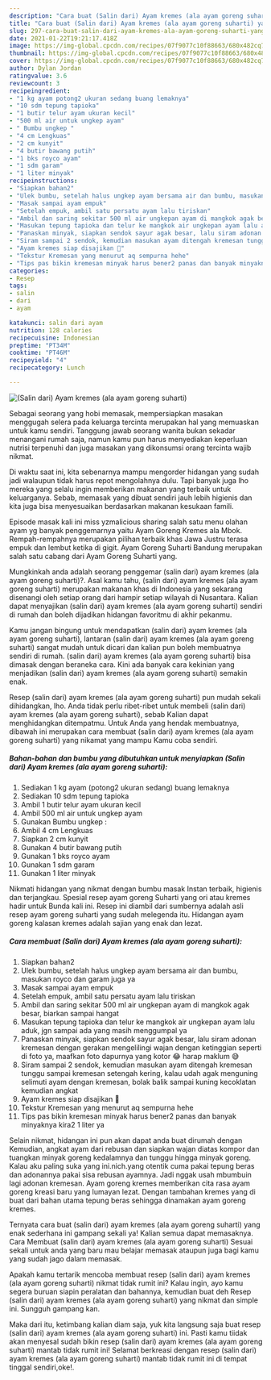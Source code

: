 ```yaml
---
description: "Cara buat (Salin dari) Ayam kremes (ala ayam goreng suharti) yang lezat dan Mudah Dibuat"
title: "Cara buat (Salin dari) Ayam kremes (ala ayam goreng suharti) yang lezat dan Mudah Dibuat"
slug: 297-cara-buat-salin-dari-ayam-kremes-ala-ayam-goreng-suharti-yang-lezat-dan-mudah-dibuat
date: 2021-01-22T19:21:17.418Z
image: https://img-global.cpcdn.com/recipes/07f9077c10f88663/680x482cq70/salin-dari-ayam-kremes-ala-ayam-goreng-suharti-foto-resep-utama.jpg
thumbnail: https://img-global.cpcdn.com/recipes/07f9077c10f88663/680x482cq70/salin-dari-ayam-kremes-ala-ayam-goreng-suharti-foto-resep-utama.jpg
cover: https://img-global.cpcdn.com/recipes/07f9077c10f88663/680x482cq70/salin-dari-ayam-kremes-ala-ayam-goreng-suharti-foto-resep-utama.jpg
author: Dylan Jordan
ratingvalue: 3.6
reviewcount: 3
recipeingredient:
- "1 kg ayam potong2 ukuran sedang buang lemaknya"
- "10 sdm tepung tapioka"
- "1 butir telur ayam ukuran kecil"
- "500 ml air untuk ungkep ayam"
- " Bumbu ungkep "
- "4 cm Lengkuas"
- "2 cm kunyit"
- "4 butir bawang putih"
- "1 bks royco ayam"
- "1 sdm garam"
- "1 liter minyak"
recipeinstructions:
- "Siapkan bahan2"
- "Ulek bumbu, setelah halus ungkep ayam bersama air dan bumbu, masukan royco dan garam juga ya"
- "Masak sampai ayam empuk"
- "Setelah empuk, ambil satu persatu ayam lalu tiriskan"
- "Ambil dan saring sekitar 500 ml air ungkepan ayam di mangkok agak besar, biarkan sampai hangat"
- "Masukan tepung tapioka dan telur ke mangkok air ungkepan ayam lalu aduk, jgn sampai ada yang masih menggumpal ya"
- "Panaskan minyak, siapkan sendok sayur agak besar, lalu siram adonan kremesan dengan gerakan mengelilingi wajan dengan ketinggian seperti di foto ya, maafkan foto dapurnya yang kotor 😂 harap maklum 😅"
- "Siram sampai 2 sendok, kemudian masukan ayam ditengah kremesan tunggu sampai kremesan setengah kering, kalau udah agak menguning selimuti ayam dengan kremesan, bolak balik sampai kuning kecoklatan kemudian angkat"
- "Ayam kremes siap disajikan 🍗"
- "Tekstur Kremesan yang menurut aq sempurna hehe"
- "Tips pas bikin kremesan minyak harus bener2 panas dan banyak minyaknya kira2 1 liter ya"
categories:
- Resep
tags:
- salin
- dari
- ayam

katakunci: salin dari ayam 
nutrition: 128 calories
recipecuisine: Indonesian
preptime: "PT34M"
cooktime: "PT46M"
recipeyield: "4"
recipecategory: Lunch

---
```



![(Salin dari) Ayam kremes (ala ayam goreng suharti)](https://img-global.cpcdn.com/recipes/07f9077c10f88663/680x482cq70/salin-dari-ayam-kremes-ala-ayam-goreng-suharti-foto-resep-utama.jpg)

Sebagai seorang yang hobi memasak, mempersiapkan masakan menggugah selera pada keluarga tercinta merupakan hal yang memuaskan untuk kamu sendiri. Tanggung jawab seorang  wanita bukan sekadar menangani rumah saja, namun kamu pun harus menyediakan keperluan nutrisi terpenuhi dan juga masakan yang dikonsumsi orang tercinta wajib nikmat.

Di waktu  saat ini, kita sebenarnya mampu mengorder hidangan yang sudah jadi walaupun tidak harus repot mengolahnya dulu. Tapi banyak juga lho mereka yang selalu ingin memberikan makanan yang terbaik untuk keluarganya. Sebab, memasak yang dibuat sendiri jauh lebih higienis dan kita juga bisa menyesuaikan berdasarkan makanan kesukaan famili. 

Episode masak kali ini miss yzmalicious sharing salah satu menu olahan ayam yg banyak penggemarnya yaitu Ayam Goreng Kremes ala Mbok. Rempah-rempahnya merupakan pilihan terbaik khas Jawa Justru terasa empuk dan lembut ketika di gigit. Ayam Goreng Suharti Bandung merupakan salah satu cabang dari Ayam Goreng Suharti yang.

Mungkinkah anda adalah seorang penggemar (salin dari) ayam kremes (ala ayam goreng suharti)?. Asal kamu tahu, (salin dari) ayam kremes (ala ayam goreng suharti) merupakan makanan khas di Indonesia yang sekarang disenangi oleh setiap orang dari hampir setiap wilayah di Nusantara. Kalian dapat menyajikan (salin dari) ayam kremes (ala ayam goreng suharti) sendiri di rumah dan boleh dijadikan hidangan favoritmu di akhir pekanmu.

Kamu jangan bingung untuk mendapatkan (salin dari) ayam kremes (ala ayam goreng suharti), lantaran (salin dari) ayam kremes (ala ayam goreng suharti) sangat mudah untuk dicari dan kalian pun boleh membuatnya sendiri di rumah. (salin dari) ayam kremes (ala ayam goreng suharti) bisa dimasak dengan beraneka cara. Kini ada banyak cara kekinian yang menjadikan (salin dari) ayam kremes (ala ayam goreng suharti) semakin enak.

Resep (salin dari) ayam kremes (ala ayam goreng suharti) pun mudah sekali dihidangkan, lho. Anda tidak perlu ribet-ribet untuk membeli (salin dari) ayam kremes (ala ayam goreng suharti), sebab Kalian dapat menghidangkan ditempatmu. Untuk Anda yang hendak membuatnya, dibawah ini merupakan cara membuat (salin dari) ayam kremes (ala ayam goreng suharti) yang nikamat yang mampu Kamu coba sendiri.

<!--inarticleads1-->

##### Bahan-bahan dan bumbu yang dibutuhkan untuk menyiapkan (Salin dari) Ayam kremes (ala ayam goreng suharti):

1. Sediakan 1 kg ayam (potong2 ukuran sedang) buang lemaknya
1. Sediakan 10 sdm tepung tapioka
1. Ambil 1 butir telur ayam ukuran kecil
1. Ambil 500 ml air untuk ungkep ayam
1. Gunakan  Bumbu ungkep :
1. Ambil 4 cm Lengkuas
1. Siapkan 2 cm kunyit
1. Gunakan 4 butir bawang putih
1. Gunakan 1 bks royco ayam
1. Gunakan 1 sdm garam
1. Gunakan 1 liter minyak


Nikmati hidangan yang nikmat dengan bumbu masak Instan terbaik, higienis dan terjangkau. Spesial resep ayam goreng Suharti yang ori atau kremes hadir untuk Bunda kali ini. Resep ini diambil dari sumbernya adalah asli resep ayam goreng suharti yang sudah melegenda itu. Hidangan ayam goreng kalasan kremes adalah sajian yang enak dan lezat. 

<!--inarticleads2-->

##### Cara membuat (Salin dari) Ayam kremes (ala ayam goreng suharti):

1. Siapkan bahan2
1. Ulek bumbu, setelah halus ungkep ayam bersama air dan bumbu, masukan royco dan garam juga ya
1. Masak sampai ayam empuk
1. Setelah empuk, ambil satu persatu ayam lalu tiriskan
1. Ambil dan saring sekitar 500 ml air ungkepan ayam di mangkok agak besar, biarkan sampai hangat
1. Masukan tepung tapioka dan telur ke mangkok air ungkepan ayam lalu aduk, jgn sampai ada yang masih menggumpal ya
1. Panaskan minyak, siapkan sendok sayur agak besar, lalu siram adonan kremesan dengan gerakan mengelilingi wajan dengan ketinggian seperti di foto ya, maafkan foto dapurnya yang kotor 😂 harap maklum 😅
1. Siram sampai 2 sendok, kemudian masukan ayam ditengah kremesan tunggu sampai kremesan setengah kering, kalau udah agak menguning selimuti ayam dengan kremesan, bolak balik sampai kuning kecoklatan kemudian angkat
1. Ayam kremes siap disajikan 🍗
1. Tekstur Kremesan yang menurut aq sempurna hehe
1. Tips pas bikin kremesan minyak harus bener2 panas dan banyak minyaknya kira2 1 liter ya


Selain nikmat, hidangan ini pun akan dapat anda buat dirumah dengan Kemudian, angkat ayam dari rebusan dan siapkan wajan diatas kompor dan tuangkan minyak goreng kedalamnya dan tunggu hingga minyak goreng. Kalau aku paling suka yang ini.nich.yang otentik cuma pakai tepung beras dan adonannya pakai sisa rebusan ayamnya. Jadi nggak usah mbumbuin lagi adonan kremesan. Ayam goreng kremes memberikan cita rasa ayam goreng kreasi baru yang lumayan lezat. Dengan tambahan kremes yang di buat dari bahan utama tepung beras sehingga dinamakan ayam goreng kremes. 

Ternyata cara buat (salin dari) ayam kremes (ala ayam goreng suharti) yang enak sederhana ini gampang sekali ya! Kalian semua dapat memasaknya. Cara Membuat (salin dari) ayam kremes (ala ayam goreng suharti) Sesuai sekali untuk anda yang baru mau belajar memasak ataupun juga bagi kamu yang sudah jago dalam memasak.

Apakah kamu tertarik mencoba membuat resep (salin dari) ayam kremes (ala ayam goreng suharti) nikmat tidak rumit ini? Kalau ingin, ayo kamu segera buruan siapin peralatan dan bahannya, kemudian buat deh Resep (salin dari) ayam kremes (ala ayam goreng suharti) yang nikmat dan simple ini. Sungguh gampang kan. 

Maka dari itu, ketimbang kalian diam saja, yuk kita langsung saja buat resep (salin dari) ayam kremes (ala ayam goreng suharti) ini. Pasti kamu tiidak akan menyesal sudah bikin resep (salin dari) ayam kremes (ala ayam goreng suharti) mantab tidak rumit ini! Selamat berkreasi dengan resep (salin dari) ayam kremes (ala ayam goreng suharti) mantab tidak rumit ini di tempat tinggal sendiri,oke!.

